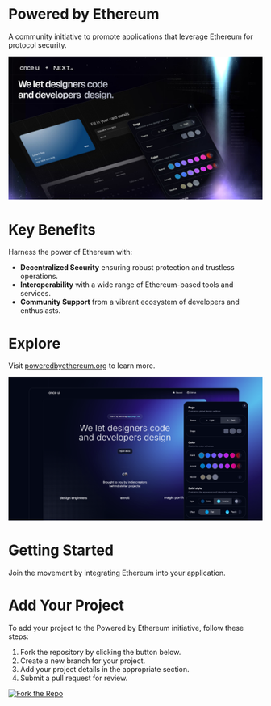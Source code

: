 # Powered by Ethereum

A community initiative to promote applications that leverage Ethereum for protocol security.

![Powered by Ethereum](public/images/cover.jpg)

# Key Benefits

Harness the power of Ethereum with:
* **Decentralized Security** ensuring robust protection and trustless operations.
* **Interoperability** with a wide range of Ethereum-based tools and services.
* **Community Support** from a vibrant ecosystem of developers and enthusiasts.

# Explore
Visit [poweredbyethereum.org](https://poweredbyethereum.org) to learn more.

![Powered by Ethereum](public/images/demo.png)

# Getting Started
Join the movement by integrating Ethereum into your application.

# Add Your Project
To add your project to the Powered by Ethereum initiative, follow these steps:
1. Fork the repository by clicking the button below.
2. Create a new branch for your project.
3. Add your project details in the appropriate section.
4. Submit a pull request for review.

[![Fork the Repo](https://img.shields.io/badge/Fork%20the%20Repo-blue?style=for-the-badge&logo=github)](https://github.com/your-repo/poweredbyethereum/fork)